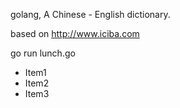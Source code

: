 golang, A Chinese - English dictionary.

based on http://www.iciba.com

go run lunch.go

* Item1
* Item2
* Item3
